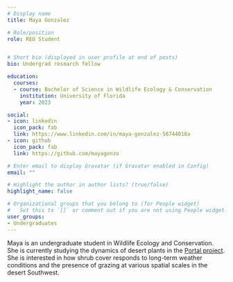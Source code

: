 ```yaml
---
# Display name
title: Maya Gonzalez

# Role/position
role: REU Student


# Short bio (displayed in user profile at end of posts)
bio: Undergrad research fellow

education:
  courses:
  - course: Bachelor of Science in Wildlife Ecology & Conservation
    institution: University of Florida
    year: 2023

social:
- icon: linkedin
  icon_pack: fab
  link: https://www.linkedin.com/in/maya-gonzalez-56744018a
- icon: github
  icon_pack: fab
  link: https://github.com/mayagonzo

# Enter email to display Gravatar (if Gravatar enabled in Config)
email: ""

# Highlight the author in author lists? (true/false)
highlight_name: false

# Organizational groups that you belong to (for People widget)
#   Set this to `[]` or comment out if you are not using People widget.
user_groups:
- Undergraduates
---
```


Maya is an undergraduate student in Wildlife Ecology and Conservation. She is currently studying the dynamics of desert plants in the [Portal project](https://portal.weecology.org/). She is interested in how shrub cover responds to long-term weather conditions and the presence of grazing at various spatial scales in the desert Southwest.
